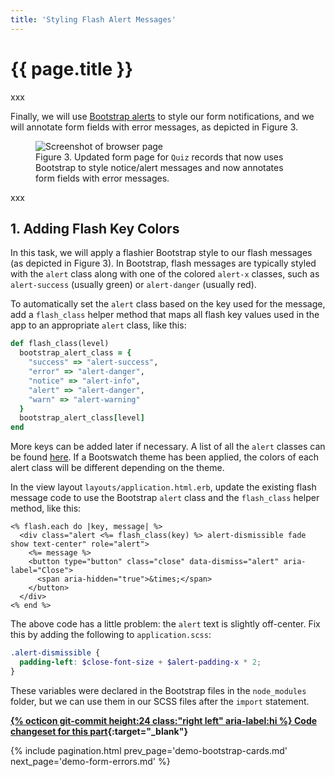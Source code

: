 ```yaml
---
title: 'Styling Flash Alert Messages'
---
```


# {{ page.title }}

xxx

Finally, we will use [Bootstrap alerts](https://getbootstrap.com/docs/4.3/components/alerts/) to style our form notifications, and we will annotate form fields with error messages, as depicted in Figure 3.

<div class="figure-container mx-auto my-4" style="max-width: 960px;">
<figure class="figure">
<img src="{{ site.baseurl }}/resources/demo15_quiz_form_error.png" class="figure-img img-fluid rounded border" alt="Screenshot of browser page">
<figcaption class="figure-caption">Figure 3. Updated form page for <code>Quiz</code> records that now uses Bootstrap to style notice/alert messages and now annotates form fields with error messages.</figcaption>
</figure>
</div>

xxx

## 1. Adding Flash Key Colors

In this task, we will apply a flashier Bootstrap style to our flash messages (as depicted in Figure 3). In Bootstrap, flash messages are typically styled with the `alert` class along with one of the colored `alert-x` classes, such as `alert-success` (usually green) or `alert-danger` (usually red).

To automatically set the `alert` class based on the key used for the message, add a `flash_class` helper method that maps all flash key values used in the app to an appropriate `alert` class, like this:

```ruby
def flash_class(level)
  bootstrap_alert_class = {
    "success" => "alert-success",
    "error" => "alert-danger",
    "notice" => "alert-info",
    "alert" => "alert-danger",
    "warn" => "alert-warning"
  }
  bootstrap_alert_class[level]
end
```

More keys can be added later if necessary. A list of all the `alert` classes can be found [here](https://getbootstrap.com/docs/4.3/components/alerts/). If a Bootswatch theme has been applied, the colors of each alert class will be different depending on the theme.

In the view layout `layouts/application.html.erb`, update the existing flash message code to use the Bootstrap `alert` class and the `flash_class` helper method, like this:

```erb
<% flash.each do |key, message| %>
  <div class="alert <%= flash_class(key) %> alert-dismissible fade show text-center" role="alert">
    <%= message %>
    <button type="button" class="close" data-dismiss="alert" aria-label="Close">
      <span aria-hidden="true">&times;</span>
    </button>
  </div>
<% end %>
```

The above code has a little problem: the `alert` text is slightly off-center. Fix this by adding the following to `application.scss`:

```scss
.alert-dismissible {
  padding-left: $close-font-size + $alert-padding-x * 2;
}
```

These variables were declared in the Bootstrap files in the `node_modules` folder, but we can use them in our SCSS files after the `import` statement.

**[{% octicon git-commit height:24 class:"right left" aria-label:hi %} Code changeset for this part](xxx){:target="_blank"}**

{% include pagination.html prev_page='demo-bootstrap-cards.md' next_page='demo-form-errors.md' %}
